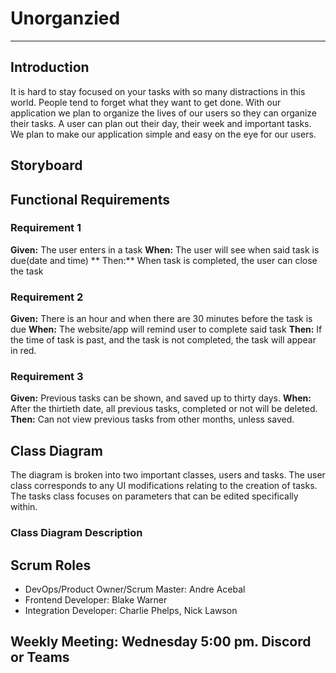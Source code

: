 # Unorganzied
---
## Introduction
It is hard to stay focused on your tasks with so many distractions in this world. People tend to forget what they want to get done. With our application we plan to organize the lives of our users so they can organize their tasks. A user can plan out their day, their week and important tasks. We plan to make our application simple and easy on the eye for our users.


## Storyboard  

## Functional Requirements 
### Requirement 1 

**Given:** The user enters in a task
**When:**  The user will see when said task is due(date and time)
** Then:**  When task is completed, the user can close the task

### Requirement 2
**Given:** There is an hour and when there are 30 minutes before the task is due 
**When:** The website/app will remind user to complete said task
**Then:** If the time of task is past, and the task is not completed, the task will appear in red. 

### Requirement 3
**Given:** Previous tasks can be shown, and saved up to thirty days. 
**When:** After the thirtieth date, all previous tasks, completed or not will be deleted.
**Then:** Can not view previous tasks from other months, unless saved.

## Class Diagram  
The diagram is broken into two important classes, users and tasks. The user class corresponds to any UI modifications relating to the creation of tasks. The tasks class focuses on parameters that can be edited specifically within. 

### Class Diagram Description  
## Scrum Roles  
- DevOps/Product Owner/Scrum Master: Andre Acebal
- Frontend Developer: Blake Warner
- Integration Developer: Charlie Phelps, Nick Lawson
## Weekly Meeting: Wednesday 5:00 pm. Discord or Teams
